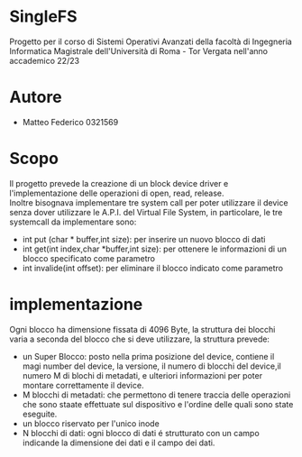 # SingleFS
Progetto per il corso di Sistemi Operativi Avanzati della facoltà di Ingegneria Informatica Magistrale dell'Università di Roma - Tor Vergata nell'anno accademico 22/23
# Autore
- Matteo Federico 0321569
# Scopo
Il progetto prevede la creazione di un block device driver e l'implementazione delle operazioni di open, read, release.<br>
Inoltre bisognava implementare tre system call per poter utilizzare il device senza dover utilizzare le A.P.I. del Virtual File System, in particolare, le tre systemcall da implementare sono:
- int put (char * buffer,int size): per inserire un nuovo blocco di dati
- int get(int index,char *buffer,int size): per ottenere le informazioni di un blocco specificato come parametro
- int invalide(int offset): per eliminare il blocco indicato come parametro
# implementazione

Ogni blocco ha dimensione fissata di 4096 Byte, la struttura dei blocchi varia a seconda del blocco che si deve utilizzare, la struttura prevede:
- un Super Blocco: posto nella prima posizione del device, contiene il magi number del device, la versione, il numero di blocchi del device,il numero M di blochi di metadati, e ulteriori informazioni per poter montare correttamente il device.
- M blocchi di metadati: che permettono di tenere traccia delle operazioni che sono staate effettuate sul dispositivo e l'ordine delle quali sono state eseguite.
- un blocco riservato per l'unico inode
- N blocchi di dati: ogni blocco di dati é strutturato con un campo indicande la dimensione dei dati e il campo dei dati.
# 

